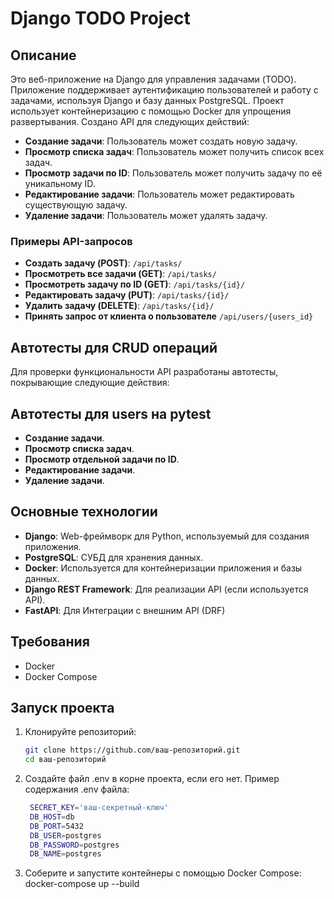 # Django TODO Project
## Описание
Это веб-приложение на Django для управления задачами (TODO). Приложение поддерживает аутентификацию пользователей и работу с задачами, используя Django и базу данных PostgreSQL. Проект использует контейнеризацию с помощью Docker для упрощения развертывания. Создано API для следующих действий:

- **Создание задачи**: Пользователь может создать новую задачу.
- **Просмотр списка задач**: Пользователь может получить список всех задач.
- **Просмотр задачи по ID**: Пользователь может получить задачу по её уникальному ID.
- **Редактирование задачи**: Пользователь может редактировать существующую задачу.
- **Удаление задачи**: Пользователь может удалять задачу.

### Примеры API-запросов
- **Создать задачу (POST)**: `/api/tasks/`
- **Просмотреть все задачи (GET)**: `/api/tasks/`
- **Просмотреть задачу по ID (GET)**: `/api/tasks/{id}/`
- **Редактировать задачу (PUT)**: `/api/tasks/{id}/`
- **Удалить задачу (DELETE)**: `/api/tasks/{id}/`
- **Принять запрос от клиента о пользователе** `/api/users/{users_id}`

## Автотесты для CRUD операций
Для проверки функциональности API разработаны автотесты, покрывающие следующие действия:

## Автотесты для users на pytest

- **Создание задачи**.
- **Просмотр списка задач**.
- **Просмотр отдельной задачи по ID**.
- **Редактирование задачи**.
- **Удаление задачи**.

## Основные технологии
- **Django**: Web-фреймворк для Python, используемый для создания приложения.
- **PostgreSQL**: СУБД для хранения данных.
- **Docker**: Используется для контейнеризации приложения и базы данных.
- **Django REST Framework**: Для реализации API (если используется API).
- **FastAPI**: Для Интеграции с внешним API (DRF)

## Требования
- Docker
- Docker Compose

## Запуск проекта

1. Клонируйте репозиторий:

   ```bash
   git clone https://github.com/ваш-репозиторий.git
   cd ваш-репозиторий

2. Создайте файл .env в корне проекта, если его нет. Пример содержания .env файла:

   ```bash
    SECRET_KEY='ваш-секретный-ключ'
    DB_HOST=db
    DB_PORT=5432
    DB_USER=postgres
    DB_PASSWORD=postgres
    DB_NAME=postgres

3. Соберите и запустите контейнеры с помощью Docker Compose:
    docker-compose up --build

